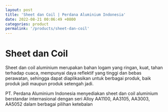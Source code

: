 ```yaml
---
layout: post
title: 'Sheet dan Coil | Perdana Aluminium Indonesia'
date: 2022-08-21 00:06:49 +0800
categories: product
permalink: '/products/sheet-dan-coil'
---
```


# Sheet dan Coil

Sheet dan coil aluminium merupakan bahan logam yang ringan, kuat, tahan terhadap cuaca, mempunyai daya reflektif yang tinggi dan bebas perawatan, sehingga dapat diaplikasikan untuk berbagai produk, baik produk jadi maupun produk setengah jadi.

PT. Perdana Aluminium Indonesia menyediakan sheet dan coil aluminium berstandar internasional dengan seri Alloy AA1100, AA3105, AA3003, AA5052 dalam berbagai pilihan ketebalan
